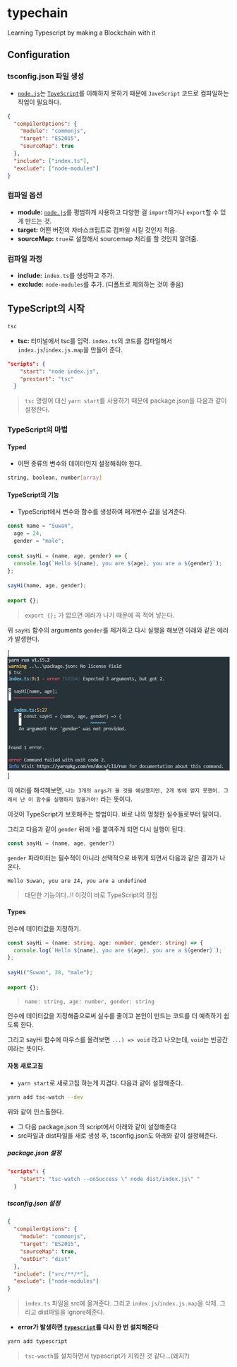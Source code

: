 # typechain

Learning Typescript by making a Blockchain with it

## Configuration

### tsconfig.json 파일 생성

- [`node.js`](https://nodejs.org/ko/)는 [`TpyeScript`](https://www.typescriptlang.org/)를 이해하지 못하기 때문에 `JaveScript` 코드로 컴파일하는 작업이 필요하다.

```json
{
  "compilerOptions": {
    "module": "commonjs",
    "target": "ES2015",
    "sourceMap": true
  },
  "include": ["index.ts"],
  "exclude": ["node-modules"]
}
```

### 컴파일 옵션

- **module:** [`node.js`](https://nodejs.org/ko/)를 평범하게 사용하고 다양한 걸 `import`하거나 `export`할 수 있게 만드는 것.
- **target:** 어떤 버전의 자바스크립트로 컴파일 시킬 것인지 적음.
- **sourceMap:** `true`로 설정해서 sourcemap 처리를 할 것인지 알려줌.

### 컴파일 과정

- **include:** `index.ts`를 생성하고 추가.
- **exclude:** `node-modules`를 추가. (디폴트로 제외하는 것이 좋음)

## TypeScript의 시작

```sh
tsc
```

- **tsc:** 터미널에서 tsc를 입력. `index.ts`의 코드를 컴파일해서 `index.js`/`index.js.map`을 만들어 준다.

```json
"scripts": {
    "start": "node index.js",
    "prestart": "tsc"
  }
```

> `tsc` 명령어 대신 `yarn start`를 사용하기 때문에 package.json을 다음과 같이 설정한다.

### TypeScript의 마법

#### Typed

- 어떤 종류의 변수와 데이터인지 설정해줘야 한다.

```sh
string, boolean, number[array]
```

#### TypeScript의 기능

- TypeScript에서 변수와 함수를 생성하여 매개변수 값을 넘겨준다.

```ts
const name = "Suwan",
  age = 24,
  gender = "male";

const sayHi = (name, age, gender) => {
  console.log(`Hello ${name}, you are ${age}, you are a ${gender}`);
};

sayHi(name, age, gender);

export {};
```

> `export {};` 가 없으면 에러가 나기 때문에 꼭 적어 넣는다.

위 `sayHi` 함수의 arguments `gender`를 제거하고 다시 실행을 해보면 아래와 같은 에러가 발생한다.

[![](img/error.png)]

이 에러를 해석해보면, `나는 3개의 args가 올 것을 예상했지만, 2개 밖에 얻지 못했어. 그래서 난 이 함수를 실행하지 않을거야!` 라는 뜻이다.

이것이 TypeScript가 보호해주는 방법이다. 바로 나의 멍청한 실수들로부터 말이다.

그리고 다음과 같이 `gender` 뒤에 `?`를 붙여주게 되면 다시 실행이 된다.

```ts
const sayHi = (name, age, gender?)
```

`gender` 파라미터는 필수적이 아니라 선택적으로 바뀌게 되면서 다음과 같은 결과가 나온다.

```sh
Hello Suwan, you are 24, you are a undefined
```

> 대단한 기능이다..!! 이것이 바로 TypeScript의 장점

#### Types

인수에 데이터값을 지정하기.

```ts
const sayHi = (name: string, age: number, gender: string) => {
  console.log(`Hello ${name}, you are ${age}, you are a ${gender}`);
};

sayHi("Suwan", 28, "male");

export {};
```

> `name: string, age: number, gender: string`

인수에 데이터값을 지정해줌으로써 실수를 줄이고 본인이 만드는 코드를 더 예측하기 쉽도록 한다.

그리고 sayHi 함수에 마우스를 올려보면 `...) => void` 라고 나오는데, `void`는 빈공간이라는 뜻이다.

#### 자동 새로고침

- `yarn start`로 새로고침 하는게 지겹다. 다음과 같이 설정해준다.

```sh
yarn add tsc-watch --dev
```

위와 같이 인스톨한다.

- 그 다음 package.json 의 script에서 아래와 같이 설정해준다
- src파일과 dist파일을 새로 생성 후, tsconfig.json도 아래와 같이 설정해준다.

##### package.json 설정

```json
"scripts": {
    "start": "tsc-watch --onSuccess \" node dist/index.js\" "
  }
```

##### tsconfig.json 설정

```json
{
  "compilerOptions": {
    "module": "commonjs",
    "target": "ES2015",
    "sourceMap": true,
    "outDir": "dist"
  },
  "include": ["src/**/*"],
  "exclude": ["node-modules"]
}
```

> `index.ts` 파일을 src에 옮겨준다. 그리고 `index.js`/`index.js.map`을 삭제. 그리고 dist파일을 ignore해준다.

- **error가 발생하면 [`typescript`](https://www.typescriptlang.org/)를 다시 한 번 설치해준다**

```sh
yarn add typescript
```

> `tsc-wacth`를 설치하면서 typescript가 지워진 것 같다...(왜지?)
